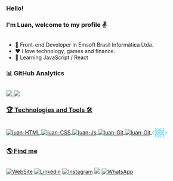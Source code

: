 ### Hello!
### I'm Luan, welcome to my profile ✌️

##
- 🔭 Front-end Developer in Emsoft Brasil Informática Ltda.
- ❤  I love technology, games and finance.
- 🌱 Learning JavaScript / React

### 📊 GitHub Analytics

##
<div>
  <a href="https://github.com/luancesardev">
  <img height="160em" src="https://github-readme-stats-sigma-five.vercel.app/api?username=luancesardev&show_icons=true&theme=dracula&include_all_commits=true&count_private=true"/>
  <img height="160em" src="https://github-readme-stats-sigma-five.vercel.app/api/top-langs/?username=luancesardev&layout=compact&langs_count=7&theme=dracula"/>
</div>
  
### 🏆 Technologies and Tools 🛠
  
##
<div style="display: inline_block">
  <img align="center" alt="luan-HTML" height="30" width="40" src="https://cdn.jsdelivr.net/gh/devicons/devicon/icons/html5/html5-original.svg" />
  <img align="center" alt="luan-CSS" height="30" width="40" src="https://cdn.jsdelivr.net/gh/devicons/devicon/icons/css3/css3-original.svg">
  <img align="center" alt="luan-Js" height="30" width="40" src="https://cdn.jsdelivr.net/gh/devicons/devicon/icons/javascript/javascript-original.svg">
  <img align="center" alt="luan-Git" height="30" width="40" img src="https://cdn.jsdelivr.net/gh/devicons/devicon/icons/vscode/vscode-original.svg" />
  <img align="center" alt="luan-Git" height="30" width="40" src="https://cdn.jsdelivr.net/gh/devicons/devicon/icons/git/git-original.svg">
  <img align="center" alt="luan-React" height="30" width="40"src="https://raw.githubusercontent.com/devicons/devicon/master/icons/react/react-original.svg">
</div>
  
### 🌎 Find me
##
[![WebSite](https://img.shields.io/badge/website-000000?style=for-the-badge&logo=About.me&logoColor=white)](https://www.luancesardev.vercel.app)
[![Linkedin](https://img.shields.io/badge/LinkedIn-0077B5?style=for-the-badge&logo=linkedin&logoColor=white)](https://www.linkedin.com/in/luancesardev)
[![Instagram](https://img.shields.io/badge/Instagram-E4405F?style=for-the-badge&logo=instagram&logoColor=white)](https://www.instagram.com/luancesardev)
<a href = "mailto:luancesardev@gmail.com"><img src="https://img.shields.io/badge/Gmail-D14836?style=for-the-badge&logo=gmail&logoColor=white" target="_blank"></a>
[![WhatsApp](https://img.shields.io/badge/WhatsApp-25D366?style=for-the-badge&logo=whatsapp&logoColor=white)](https://api.whatsapp.com/send/?phone=5535998631237&text=Ol%C3%A1+Luan%2C+estou+em+busca+de+um+desenvolvedor.&app_absent=0)


